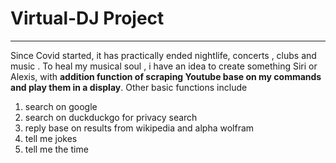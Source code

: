 # Virtual-DJ Project
***
Since Covid started, it has practically ended nightlife, concerts , clubs and music . To heal my musical soul , i have an idea to create something Siri or Alexis, with **addition function of scraping Youtube base on my commands and play them in a display**. Other basic functions include
1. search on google
2. search on duckduckgo for privacy search
3. reply base on results from wikipedia and alpha wolfram
4. tell me jokes
5. tell me the time 


